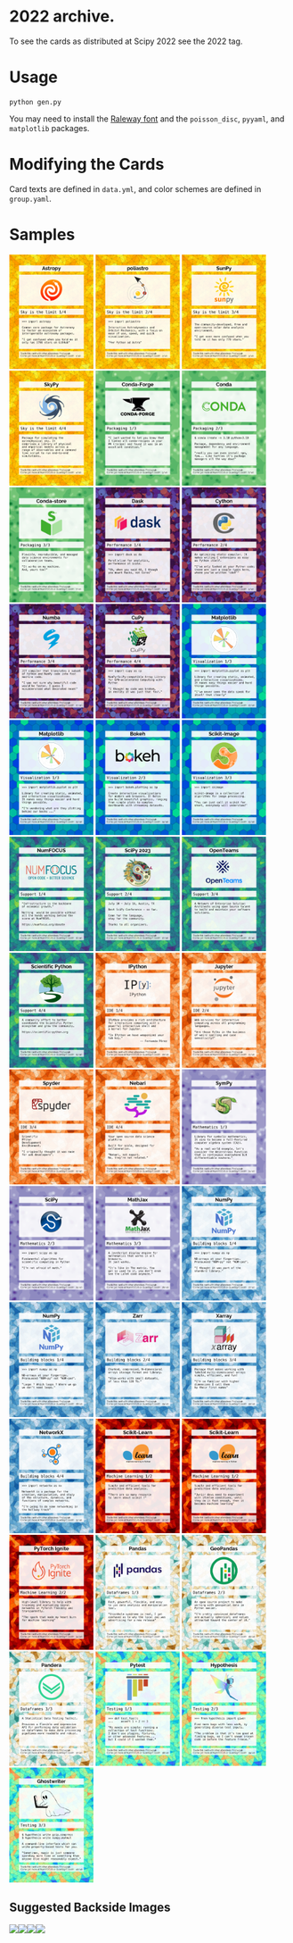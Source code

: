 # 2022 archive.

To see the cards as distributed at Scipy 2022 see the 2022 tag.


# Usage

```
python gen.py
```

You may need to install the [Raleway font](https://fonts.google.com/specimen/Raleway) and the `poisson_disc`, `pyyaml`, and `matplotlib` packages.

# Modifying the Cards

Card texts are defined in `data.yml`, and color schemes are defined in `group.yaml`.


# Samples

<img src='cards-groups/Sky-is-the-limit-1-Astropy-card.png' width='30%' /> <img src='cards-groups/Sky-is-the-limit-2-poliastro-card.png' width='30%' /> <img src='cards-groups/Sky-is-the-limit-3-SunPy-card.png' width='30%' /> <img src='cards-groups/Sky-is-the-limit-4-SkyPy-card.png' width='30%' /> <img src='cards-groups/Packaging-5-Conda-Forge-card.png' width='30%' /> <img src='cards-groups/Packaging-6-Conda-card.png' width='30%' /> <img src='cards-groups/Packaging-7-Conda-store-card.png' width='30%' /> <img src='cards-groups/Performance-8-Dask-card.png' width='30%' /> <img src='cards-groups/Performance-9-Cython-card.png' width='30%' /> <img src='cards-groups/Performance-10-Numba-card.png' width='30%' /> <img src='cards-groups/Performance-11-CuPy-card.png' width='30%' /> <img src='cards-groups/Visualization-12-Matplotlib-card.png' width='30%' /> <img src='cards-groups/Visualization-13-Matplotlib-card.png' width='30%' /> <img src='cards-groups/Visualization-14-Bokeh-card.png' width='30%' /> <img src='cards-groups/Visualization-15-Scikit-Image-card.png' width='30%' /> <img src='cards-groups/Support-16-NumFOCUS-card.png' width='30%' /> <img src='cards-groups/Support-17-SciPy-2023-card.png' width='30%' /> <img src='cards-groups/Support-18-OpenTeams-card.png' width='30%' /> <img src='cards-groups/Support-19-Scientific-Python-card.png' width='30%' /> <img src='cards-groups/IDE-20-IPython-card.png' width='30%' /> <img src='cards-groups/IDE-21-Jupyter-card.png' width='30%' /> <img src='cards-groups/IDE-22-Spyder-card.png' width='30%' /> <img src='cards-groups/IDE-23-Nebari-card.png' width='30%' /> <img src='cards-groups/Mathematics-24-SymPy-card.png' width='30%' /> <img src='cards-groups/Mathematics-25-SciPy-card.png' width='30%' /> <img src='cards-groups/Mathematics-26-MathJax-card.png' width='30%' /> <img src='cards-groups/Building-blocks-27-NumPy-card.png' width='30%' /> <img src='cards-groups/Building-blocks-28-NumPy-card.png' width='30%' /> <img src='cards-groups/Building-blocks-29-Zarr-card.png' width='30%' /> <img src='cards-groups/Building-blocks-30-Xarray-card.png' width='30%' /> <img src='cards-groups/Building-blocks-31-NetworkX-card.png' width='30%' /> <img src='cards-groups/Machine-Learning-32-Scikit-Learn-card.png' width='30%' /> <img src='cards-groups/Machine-Learning-33-Scikit-Learn-card.png' width='30%' /> <img src='cards-groups/Machine-Learning-34-PyTorch-Ignite-card.png' width='30%' /> <img src='cards-groups/Dataframes-35-Pandas-card.png' width='30%' /> <img src='cards-groups/Dataframes-36-GeoPandas-card.png' width='30%' /> <img src='cards-groups/Dataframes-37-Pandera-card.png' width='30%' /> <img src='cards-groups/Testing-38-Pytest-card.png' width='30%' /> <img src='cards-groups/Testing-39-Hypothesis-card.png' width='30%' /> <img src='cards-groups/Testing-40-Ghostwriter-card.png' width='30%' />
## Suggested Backside Images

<img src='cards-groups/blank.png' width='30%' /><img src='cards-groups/back2.png' width='30%' /><img src='cards-groups/back3.png' width='30%' /><img src='cards-groups/back4.png' width='30%' />

